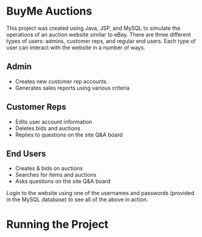 # BuyMe Auctions

This project was created using Java, JSP, and MySQL to simulate the operations of an auction website similar to eBay. There are three different types of users: admins, customer reps, and regular end users. Each type of user can interact with the website in a number of ways.

## Admin
- Creates new customer rep accounts
- Generates sales reports using various criteria

## Customer Reps
- Edits user account information
- Deletes bids and auctions
- Replies to questions on the site Q&A board

## End Users
- Creates & bids on auctions
- Searches for items and auctions
- Asks questions on the site Q&A board

Login to the website using one of the usernames and passwords (provided in the MySQL database) to see all of the above in action.

# Running the Project

